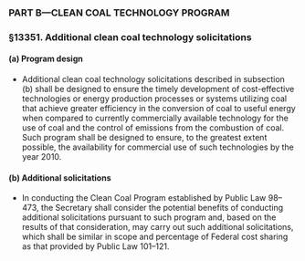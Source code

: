 ### PART B—CLEAN COAL TECHNOLOGY PROGRAM

### §13351. Additional clean coal technology solicitations
#### (a) Program design
* Additional clean coal technology solicitations described in subsection (b) shall be designed to ensure the timely development of cost-effective technologies or energy production processes or systems utilizing coal that achieve greater efficiency in the conversion of coal to useful energy when compared to currently commercially available technology for the use of coal and the control of emissions from the combustion of coal. Such program shall be designed to ensure, to the greatest extent possible, the availability for commercial use of such technologies by the year 2010.

#### (b) Additional solicitations
* In conducting the Clean Coal Program established by Public Law 98–473, the Secretary shall consider the potential benefits of conducting additional solicitations pursuant to such program and, based on the results of that consideration, may carry out such additional solicitations, which shall be similar in scope and percentage of Federal cost sharing as that provided by Public Law 101–121.